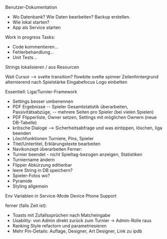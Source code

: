 Benutzer-Dokumentation
- Wo Datenbank? Wie Daten bearbeiten? Backup erstellen.
- Wie lokal starten?
- App als Service starten

Work in progress Tasks:
- Code kommentieren...
- Fehlerbehandlung...
- Unit Tests...

Strings lokalisieren / aus Resourcen

Wait Cursor --> svelte transition? flowbite svelte spinner
Zeilenhintergrund alternierend nach Spielstärke
Eingabefocus
Logo einbetten

Essentiell: Liga/Turnier-Framework
- Settings besser umbenennen
- PDF Ergebnisse
-- Spieler Gesamtstatistik überarbeiten, Passivitätsabzüge, 
-- mehrere Seiten pro Spieler (bei vielen Spielen)
- PDF Flipperliste, Owner setzen, Settings mit möglichen Ownern (neue DB-Tabelle)
- kritische Dialoge --> Sicherheitsabfrage und was eintippen, löschen, liga beenden
- Löschfunktionen Turniere, Pins, Spieler
- Titel/Untertitel, Erklärungstexte bearbeiten
- Navikonzept überarbeiten
Ferner:
- Turnier beendet - nicht Spieltag-bezogen anzeigen, Statistiken
- Turniername ändern
- Flipper Abkürzung editierbar
- leere String in DB speichern?
- Spieler-Fotos wo?
- Pyramide
- Styling allgemein

Env Variablen in Service-Mode
Device Phone Support

ferner (falls Zeit ist):
- Toasts mit Zufallssprüchen nach Matcheingabe
- Usability: von Admin direkt zurück zum Turnier -> Admin-Rolle raus
- Ranking Style refactorn und parametriesieren
- Mehr Pin-Details: Auflage, Designer, Art Designer, Link zu ipdb